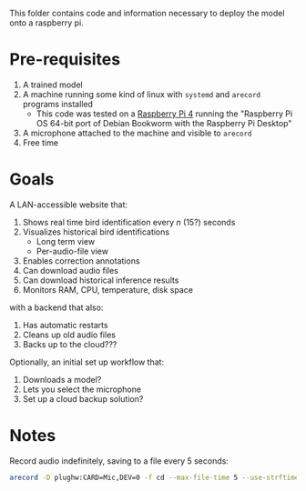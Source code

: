 This folder contains code and information necessary to deploy the model onto a raspberry pi.

# Pre-requisites

1. A trained model
1. A machine running some kind of linux with `systemd` and `arecord` programs installed
    * This code was tested on a [Raspberry Pi 4](https://www.raspberrypi.com/products/raspberry-pi-4-model-b/) running the "Raspberry Pi OS 64-bit port of Debian Bookworm with the Raspberry Pi Desktop"
1. A microphone attached to the machine and visible to `arecord`
1. Free time

# Goals

A LAN-accessible website that:

1. Shows real time bird identification every _n_ (15?) seconds
1. Visualizes historical bird identifications
    * Long term view
    * Per-audio-file view
1. Enables correction annotations
1. Can download audio files
1. Can download historical inference results
1. Monitors RAM, CPU, temperature, disk space

with a backend that also:

1. Has automatic restarts
1. Cleans up old audio files
1. Backs up to the cloud???

Optionally, an initial set up workflow that:

1. Downloads a model?
1. Lets you select the microphone
1. Set up a cloud backup solution?

# Notes

Record audio indefinitely, saving to a file every 5 seconds:

```bash
arecord -D plughw:CARD=Mic,DEV=0 -f cd --max-file-time 5 --use-strftime "%Y-%m-%d-%H-%M-%S.wav"
```
